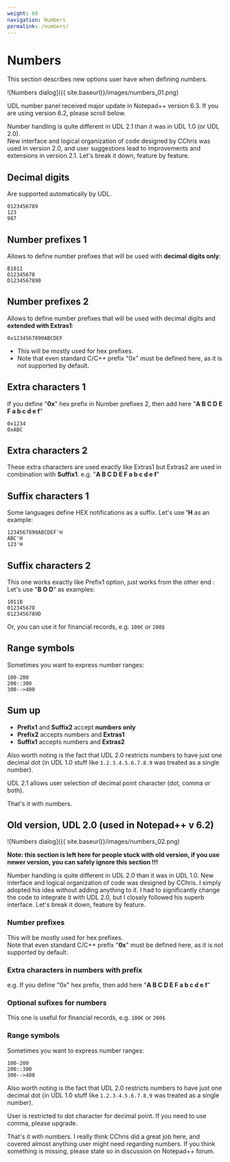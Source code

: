 ```yaml
---
weight: 60
navigation: Numbers
permalink: /numbers/
---
```


# Numbers

This section describes new options user have when defining numbers.

![Numbers dialog]({{ site.baseurl}}/images/numbers_01.png)

UDL number panel received major update in Notepad++ version 6.3. If you are using version 6.2, please scroll below.

Number handling is quite different in UDL 2.1 than it was in UDL 1.0 (or UDL 2.0).<br>
New interface and logical organization of code designed by CChris was used in version 2.0, and user suggestions lead to improvements and extensions in version 2.1. Let's break it down, feature by feature.

## Decimal digits

Are supported automatically by UDL.

```
0123456789
123
987
```

## Number prefixes 1

Allows to define number prefixes that will be used with __decimal digits only__:

```
B1011
O12345670
D1234567890
```

## Number prefixes 2

Allows to define number prefixes that will be used with decimal digits and __extended with Extras1__:

```
0x1234567890ABCDEF
```

- This will be mostly used for hex prefixes.
- Note that even standard C/C++ prefix "0x" must be defined here, as it is not supported by default.

## Extra characters 1

If you define "__0x__" hex prefix in Number prefixes 2, then add here "__A B C D E F a b c d e f__"

```
0x1234
0xABC
```

## Extra characters 2

These extra characters are used exactly like Extras1 but Extras2 are used in combination with __Suffix1__. e.g. "__A B C D E F a b c d e f__"

## Suffix characters 1

Some languages define HEX notifications as a suffix. Let's use __'H__ as an example:

```
1234567890ABCDEF'H
ABC'H
123'H
```

## Suffix characters 2

This one works exactly like Prefix1 option, just works from the other end : Let's use "__B O D__" as examples:

```
1011B
01234567O
0123456789D
```

Or, you can use it for financial records, e.g. `100€` or `200$`

## Range symbols

Sometimes you want to express number ranges:

```
100-200
200::300
300-->400
```

## Sum up

- __Prefix1__ and __Suffix2__ accept __numbers only__
- __Prefix2__ accepts numbers and __Extras1__
- __Suffix1__ accepts numbers and __Extras2__

Also worth noting is the fact that UDL 2.0 restricts numbers to have just one decimal dot (in UDL 1.0 stuff like `1.2.3.4.5.6.7.8.9` was treated as a single number).

UDL 2.1 allows user selection of decimal point character (dot, comma or both).

That's it with numbers.


## Old version, UDL 2.0 (used in Notepad++ v 6.2)

![Numbers dialog]({{ site.baseurl}}/images/numbers_02.png)

__Note: this section is left here for people stuck with old version, if you use newer version, you can safely ignore this section !!!__

Number handling is quite different in UDL 2.0 than it was in UDL 1.0. New interface and logical organization of code was designed by CChris. I simply adopted his idea without adding anything to it. I had to significantly change the code to integrate it with UDL 2.0, but I closely followed his superb interface. Let's break it down, feature by feature.

### Number prefixes

This will be mostly used for hex prefixes.<br>
Note that even standard C/C++ prefix "__0x__" must be defined here, as it is not supported by default.

### Extra characters in numbers with prefix

e.g. If you define "0x" hex prefix, then add here "__A B C D E F a b c d e f__"

### Optional sufixes for numbers

This one is useful for financial records, e.g. `100€` or `200$`

### Range symbols

Sometimes you want to express number ranges:

```
100-200
200::300
300-->400
```

Also worth noting is the fact that UDL 2.0 restricts numbers to have just one decimal dot (in UDL 1.0 stuff like `1.2.3.4.5.6.7.8.9` was treated as a single number).

User is  restricted to dot character for decimal point. If you need to use comma, please upgrade.

That's it with numbers. I really think CChris did a great job here, and covered almost anything user might need regarding numbers. If you think something is missing, please state so in discussion on Notepad++ forum.
